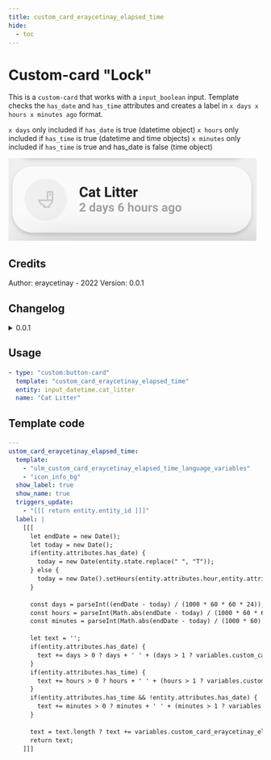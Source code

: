 ```yaml
---
title: custom_card_eraycetinay_elapsed_time
hide:
  - toc
---
```

<!-- markdownlint-disable MD046 -->

# Custom-card "Lock"

This is a `custom-card` that works with a `input_boolean` input.
Template checks the `has_date` and `has_time` attributes and creates a label in `x days x hours x minutes ago` format.

`x days` only included if `has_date` is true (datetime object)
`x hours` only included if `has_time` is true (datetime and time objects)
`x minutes` only included if `has_time` is true and has_date is false (time object)

![Generic](../../docs/assets/img/custom_card_eraycetinay_elapsed_time.png)

## Credits

Author: eraycetinay - 2022
Version: 0.0.1

## Changelog

<details>
  <summary>0.0.1</summary>
  Initial release
</details>

## Usage

```yaml
- type: "custom:button-card"
  template: "custom_card_eraycetinay_elapsed_time"
  entity: input_datetime.cat_litter
  name: "Cat Litter"
```

## Template code

```yaml
---
ustom_card_eraycetinay_elapsed_time:
  template:
    - "ulm_custom_card_eraycetinay_elapsed_time_language_variables"
    - "icon_info_bg"
  show_label: true
  show_name: true
  triggers_update:
    - "[[[ return entity.entity_id ]]]"
  label: |
    [[[
      let endDate = new Date();
      let today = new Date();
      if(entity.attributes.has_date) {
        today = new Date(entity.state.replace(" ", "T"));
      } else { 
        today = new Date().setHours(entity.attributes.hour,entity.attributes.minute,entity.attributes.second);
      }

      const days = parseInt((endDate - today) / (1000 * 60 * 60 * 24));
      const hours = parseInt(Math.abs(endDate - today) / (1000 * 60 * 60) % 24);
      const minutes = parseInt(Math.abs(endDate - today) / (1000 * 60) % 60);

      let text = '';
      if(entity.attributes.has_date) {
        text += days > 0 ? days + ' ' + (days > 1 ? variables.custom_card_eraycetinay_elapsed_time_days : variables.custom_card_eraycetinay_elapsed_time_day) +' ' : '';
      }
      if(entity.attributes.has_time) {
        text += hours > 0 ? hours + ' ' + (hours > 1 ? variables.custom_card_eraycetinay_elapsed_time_hours : variables.custom_card_eraycetinay_elapsed_time_hour) +' ' : '';
      }
      if(entity.attributes.has_time && !entity.attributes.has_date) {
        text += minutes > 0 ? minutes + ' ' + (minutes > 1 ? variables.custom_card_eraycetinay_elapsed_time_minutes : variables.custom_card_eraycetinay_elapsed_time_minute) +' ' : '';
      }

      text = text.length ? text += variables.custom_card_eraycetinay_elapsed_time_ago : '...';
      return text;
    ]]]
```

